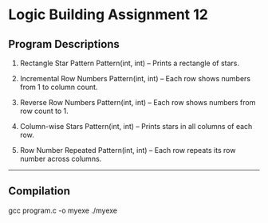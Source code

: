 # Logic Building Assignment 12

## Program Descriptions

1. Rectangle Star Pattern
   Pattern(int, int) – Prints a rectangle of stars.

2. Incremental Row Numbers
   Pattern(int, int) – Each row shows numbers from 1 to column count.

3. Reverse Row Numbers
   Pattern(int, int) – Each row shows numbers from row count to 1.

4. Column-wise Stars
   Pattern(int, int) – Prints stars in all columns of each row.

5. Row Number Repeated
   Pattern(int, int) – Each row repeats its row number across columns.

---

## Compilation

gcc program.c -o myexe
./myexe
